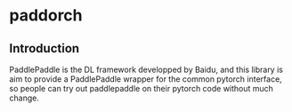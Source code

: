 # paddorch

## Introduction
PaddlePaddle is the DL framework developped by Baidu, and this library is aim to provide 
a PaddlePaddle wrapper for the common pytorch interface, so people can try out paddlepaddle on their
pytorch code without much change.






 